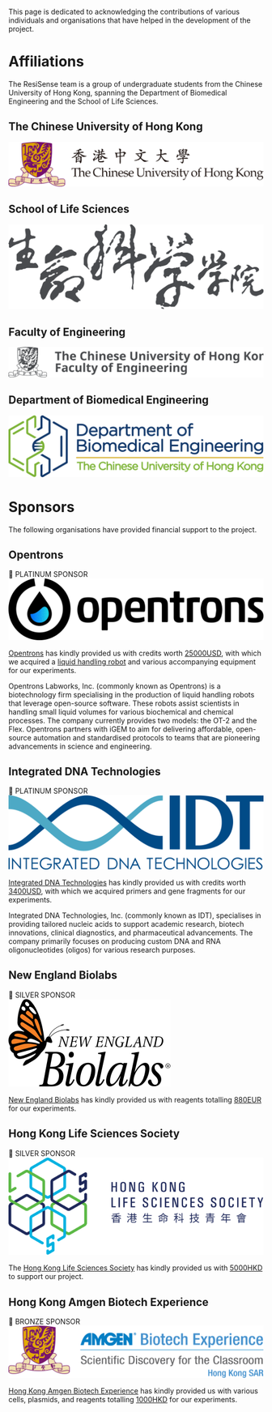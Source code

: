 This page is dedicated to acknowledging the contributions of various individuals and organisations that have helped in the development of the project.

# Affiliations
The ResiSense team is a group of undergraduate students from the Chinese University of Hong Kong, spanning the Department of Biomedical Engineering and the School of Life Sciences.  

## The Chinese University of Hong Kong
[![CUHK Logo](/assets/logos/cuhk%20logo%20horizontal.svg)](https://www.cuhk.edu.hk)  

## School of Life Sciences
[![CUHK SLS Logo](/assets/logos/sls%20logo.svg)](https://www.sls.cuhk.edu.hk)  

## Faculty of Engineering
[![CUHK FoE Logo](/assets/logos/foe%20logo.svg)](https://www.erg.cuhk.edu.hk)

## Department of Biomedical Engineering
[![CUHK BME Logo](/assets/logos/bme%20logo.svg)](https://www.bme.cuhk.edu.hk)  


# Sponsors
The following organisations have provided financial support to the project.  

## Opentrons

<div class="platinum">

💎 PLATINUM SPONSOR  
[![Opentrons Logo](/assets/logos/opentrons%20logo.svg)](https://opentrons.com)  

</div>

[Opentrons](https://opentrons.com) has kindly provided us with credits worth [25000USD](https://www.google.com/search?q=25000USD), with which we acquired a [liquid handling robot](https://opentrons.com/products/ot-2-robot) and various accompanying equipment for our experiments.  

Opentrons Labworks, Inc. (commonly known as Opentrons) is a biotechnology firm specialising in the production of liquid handling robots that leverage open-source software. These robots assist scientists in handling small liquid volumes for various biochemical and chemical processes. The company currently provides two models: the OT-2 and the Flex. Opentrons partners with iGEM to aim for delivering affordable, open-source automation and standardised protocols to teams that are pioneering advancements in science and engineering.  

## Integrated DNA Technologies

<div class="platinum">

💎 PLATINUM SPONSOR  
[![IDT Logo](/assets/logos/idt%20logo.svg)](https://www.idtdna.com)  

</div>

[Integrated DNA Technologies](https://www.idtdna.com) has kindly provided us with credits worth [3400USD](https://www.google.com/search?q=3400USD), with which we acquired primers and gene fragments for our experiments.  

Integrated DNA Technologies, Inc. (commonly known as IDT), specialises in providing tailored nucleic acids to support academic research, biotech innovations, clinical diagnostics, and pharmaceutical advancements. The company primarily focuses on producing custom DNA and RNA oligonucleotides (oligos) for various research purposes.  

## New England Biolabs

<div class="silver">

🥈 SILVER SPONSOR  
[![NEB Logo](/assets/logos/neb%20logo.svg)](https://www.neb.com)  

</div>

[New England Biolabs](https://www.neb.com) has kindly provided us with reagents totalling [880EUR](https://www.google.com/search?q=880EUR) for our experiments.  

## Hong Kong Life Sciences Society

<div class="silver">

🥈 SILVER SPONSOR  
[![HKLSS Logo](/assets/logos/hklss%20logo.svg)](https://www.hklss.org)  

</div>

The [Hong Kong Life Sciences Society](https://www.hklss.org) has kindly provided us with [5000HKD](https://www.google.com/search?q=5000HKD) to support our project.  

## Hong Kong Amgen Biotech Experience

<div class="bronze">

🥉 BRONZE SPONSOR  
[![ABEHK Logo](/assets/logos/abehk%20logo.svg)](https://abehk.fed.cuhk.edu.hk)  

</div>

[Hong Kong Amgen Biotech Experience](https://abehk.fed.cuhk.edu.hk) has kindly provided us with various cells, plasmids, and reagents totalling [1000HKD](https://www.google.com/search?q=1000HKD) for our experiments.  
